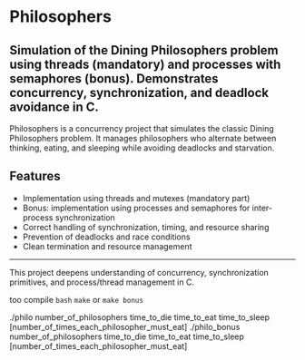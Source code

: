 # Philosophers
Simulation of the Dining Philosophers problem using threads (mandatory) and processes with semaphores (bonus). Demonstrates concurrency, synchronization, and deadlock avoidance in C.
-------------------------------------------------------------------
Philosophers is a concurrency project that simulates the classic Dining Philosophers problem. It manages philosophers who alternate between thinking, eating, and sleeping while avoiding deadlocks and starvation.

## Features

- Implementation using threads and mutexes (mandatory part)
- Bonus: implementation using processes and semaphores for inter-process synchronization
- Correct handling of synchronization, timing, and resource sharing
- Prevention of deadlocks and race conditions
- Clean termination and resource management

---

This project deepens understanding of concurrency, synchronization primitives, and process/thread management in C.

too compile
  `bash`
    `make` or `make bonus`


./philo number_of_philosophers time_to_die time_to_eat time_to_sleep [number_of_times_each_philosopher_must_eat]
./philo_bonus number_of_philosophers time_to_die time_to_eat time_to_sleep [number_of_times_each_philosopher_must_eat]


